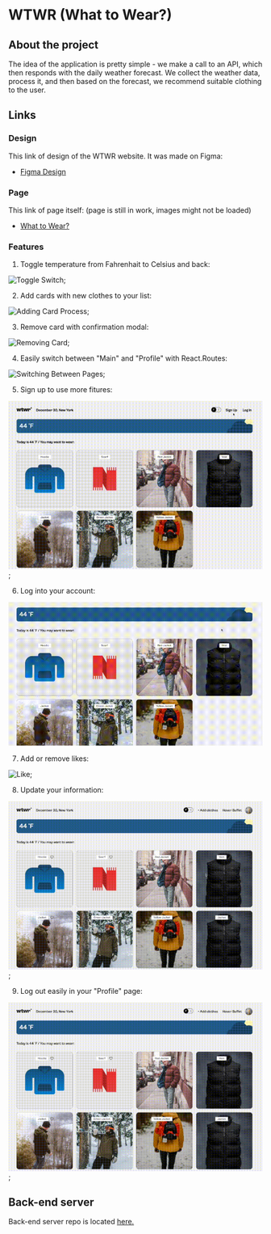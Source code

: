 # WTWR (What to Wear?)

## About the project

The idea of the application is pretty simple - we make a call to an API, which then responds with the daily weather forecast. We collect the weather data, process it, and then based on the forecast, we recommend suitable clothing to the user.

## Links

### Design

This link of design of the WTWR website. It was made on Figma:

- [Figma Design](https://www.figma.com/file/DTojSwldenF9UPKQZd6RRb/Sprint-10%3A-WTWR)

### Page

This link of page itself: (page is still in work, images might not be loaded)

- [What to Wear?](https://kamal-ganiev.github.io/se_project_react/)

### Features

1. Toggle temperature from Fahrenhait to Celsius and back:

![Toggle Switch](https://i.giphy.com/media/JGanUoRmlUTS2OxnKV/giphy.webp);

2. Add cards with new clothes to your list:

![Adding Card Process](https://i.giphy.com/media/fa7enQbvmnv2nqvRSV/giphy.webp);

3. Remove card with confirmation modal:

![Removing Card](https://i.giphy.com/media/VrurOqBKpN1Q4LCTLr/giphy.webp);

4. Easily switch between "Main" and "Profile" with React.Routes:

![Switching Between Pages](https://i.giphy.com/media/5KO3FnJ53Uu0uXmL0W/giphy.webp);

5. Sign up to use more fitures:

![Signing Up](./images/demo/Signing%20up.gif);

6. Log into your account:

![Logging In](./images/demo/Logging%20in.gif)

7. Add or remove likes:

![Like](./images/demo/Liking.gif);

8. Update your information:

![Update profile](./images/demo/Update%20profile.gif);

9. Log out easily in your "Profile" page:

![Logging Out](./images/demo/Logging%20out.gif);

## Back-end server

Back-end server repo is located [here.](https://github.com/kamal-ganiev/se_project_express)
